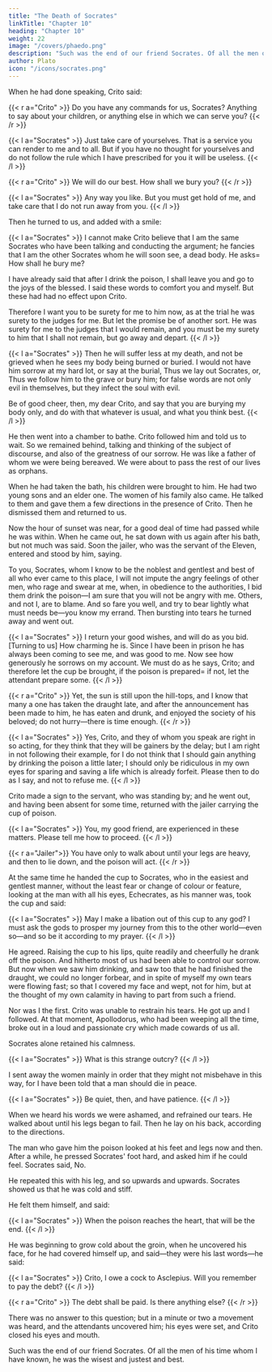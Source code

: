 ```yaml
---
title: "The Death of Socrates"
linkTitle: "Chapter 10"
heading: "Chapter 10"
weight: 22
image: "/covers/phaedo.png"
description: "Such was the end of our friend Socrates. Of all the men of his time whom I have known, he was the wisest and justest and best."
author: Plato
icon: "/icons/socrates.png"
---
```




When he had done speaking, Crito said:

{{< r a="Crito" >}}
Do you have any commands for us, Socrates? Anything to say about your children, or anything else in which we can serve you?
{{< /r >}}


{{< l a="Socrates" >}}
Just take care of yourselves. That is a service you can render to me and to all<!-- , whether you promise to do so or not -->. But if you have no thought for yourselves and do not follow the rule which I have prescribed for you<!-- , not now for the first time, however much you may profess or promise at the moment, --> it will be useless.
{{< /l >}}


{{< r a="Crito" >}}
We will do our best. How shall we bury you?
{{< /r >}}

{{< l a="Socrates" >}}
Any way you like. But you must get hold of me, and take care that I do not run away from you. 
{{< /l >}}

Then he turned to us, and added with a smile:

{{< l a="Socrates" >}}
I cannot make Crito believe that I am the same Socrates who have been talking and conducting the argument; he fancies that I am the other Socrates whom he will soon see, a dead body. He asks= How shall he bury me? 

I have already said that after I drink the poison, I shall leave you and go to the joys of the blessed. I said these words to comfort you and myself. But these had had no effect upon Crito. 

Therefore I want you to be surety for me to him now, as at the trial he was surety to the judges for me. But let the promise be of another sort. He was surety for me to the judges that I would remain, and you must be my surety to him that I shall not remain, but go away and depart. 
{{< /l >}}

{{< l a="Socrates" >}}
Then he will suffer less at my death, and not be grieved when he sees my body being burned or buried. I would not have him sorrow at my hard lot, or say at the burial, Thus we lay out Socrates, or, Thus we follow him to the grave or bury him; for false words are not only evil in themselves, but they infect the soul with evil. 

Be of good cheer, then, my dear Crito, and say that you are burying my body only, and do with that whatever is usual, and what you think best.
{{< /l >}}

He then went into a chamber to bathe. Crito followed him and told us to wait. So we remained behind, talking and thinking of the subject of discourse, and also of the greatness of our sorrow. He was like a father of whom we were being bereaved. We were about to pass the rest of our lives as orphans. 

When he had taken the bath, his children were brought to him. He had two young sons and an elder one. The women of his family also came. He talked to them and gave them a few directions in the presence of Crito. Then he dismissed them and returned to us.

Now the hour of sunset was near, for a good deal of time had passed while he was within. When he came out, he sat down with us again after his bath, but not much was said. Soon the jailer, who was the servant of the Eleven, entered and stood by him, saying. 

To you, Socrates, whom I know to be the noblest and gentlest and best of all who ever came to this place, I will not impute the angry feelings of other men, who rage and swear at me, when, in obedience to the authorities, I bid them drink the poison—I am sure that you will not be angry with me. Others, and not I, are to blame. And so fare you well, and try to bear lightly what must needs be—you know my errand. Then bursting into tears he turned away and went out.

{{< l a="Socrates" >}}
I return your good wishes, and will do as you bid. [Turning to us] How charming he is. Since I have been in prison he has always been coming to see me, and was good to me. Now see how generously he sorrows on my account. We must do as he says, Crito; and therefore let the cup be brought, if the poison is prepared= if not, let the attendant prepare some.
{{< /l >}}


{{< r a="Crito" >}}
Yet, the sun is still upon the hill-tops, and I know that many a one has taken the draught late, and after the announcement has been made to him, he has eaten and drunk, and enjoyed the society of his beloved; do not hurry—there is time enough.
{{< /r  >}}

{{< l a="Socrates" >}}
Yes, Crito, and they of whom you speak are right in so acting, for they think that they will be gainers by the delay; but I am right in not following their example, for I do not think that I should gain anything by drinking the poison a little later; I should only be ridiculous in my own eyes for sparing and saving a life which is already forfeit. Please then to do as I say, and not to refuse me.
{{< /l >}}

Crito made a sign to the servant, who was standing by; and he went out, and having been absent for some time, returned with the jailer carrying the cup of poison. 

{{< l a="Socrates" >}}
You, my good friend, are experienced in these matters. Please tell me how to proceed. 
{{< /l >}}

{{< r a="Jailer">}}
You have only to walk about until your legs are heavy, and then to lie down, and the poison will act. 
{{< /r >}}

At the same time he handed the cup to Socrates, who in the easiest and gentlest manner, without the least fear or change of colour or feature, looking at the man with all his eyes, Echecrates, as his manner was, took the cup and said:

{{< l a="Socrates" >}}
May I make a libation out of this cup to any god? I must ask the gods to prosper my journey from this to the other world—even so—and so be it according to my prayer.
{{< /l >}}

He agreed. Raising the cup to his lips, quite readily and cheerfully he drank off the poison. And hitherto most of us had been able to control our sorrow. But now when we saw him drinking, and saw too that he had finished the draught, we could no longer forbear, and in spite of myself my own tears were flowing fast; so that I covered my face and wept, not for him, but at the thought of my own calamity in having to part from such a friend. 

Nor was I the first. Crito was unable to restrain his tears. He got up and I followed. At that moment, Apollodorus, who had been weeping all the time, broke out in a loud and passionate cry which made cowards of us all. 

Socrates alone retained his calmness. 

{{< l a="Socrates" >}}
What is this strange outcry?
{{< /l >}}

I sent away the women mainly in order that they might not misbehave in this way, for I have been told that a man should die in peace. 

{{< l a="Socrates" >}}
Be quiet, then, and have patience. 
{{< /l >}}

When we heard his words we were ashamed, and refrained our tears. He walked about until his legs began to fail. Then he lay on his back, according to the directions. 

The man who gave him the poison looked at his feet and legs now and then. After a while, he pressed Socrates' foot hard, and asked him if he could feel. Socrates said, No. 

He repeated this with his leg, and so upwards and upwards. Socrates showed us that he was cold and stiff.

He felt them himself, and said:

{{< l a="Socrates" >}}
When the poison reaches the heart, that will be the end. 
{{< /l >}}

He was beginning to grow cold about the groin, when he uncovered his face, for he had covered himself up, and said—they were his last words—he said:

{{< l a="Socrates" >}}
Crito, I owe a cock to Asclepius. Will you remember to pay the debt? 
{{< /l >}}

{{< r a="Crito" >}}
The debt shall be paid. Is there anything else?
{{< /r >}}

There was no answer to this question; but in a minute or two a movement was heard, and the attendants uncovered him; his eyes were set, and Crito closed his eyes and mouth.

Such was the end of our friend Socrates. Of all the men of his time whom I have known, he was the wisest and justest and best.
